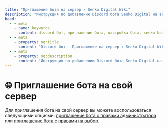 ```yaml
---
title: "Приглашение бота на сервер › Senko Digital Wiki"
description: "Инструкция по добавлению Discord бота Senko Digital на ваш сервер. Настройка прав и разрешений для бота."
head:
  - - meta
    - name: keywords
      content: discord бот, приглашение бота, настройка бота, senko bot, discord сервер
  - - meta
    - property: og:title 
      content: "Discord бот - Приглашение на сервер › Senko Digital Wiki"
  - - meta
    - property: og:description
      content: "Инструкция по добавлению Discord бота Senko Digital на ваш сервер. Настройка прав и разрешений для бота."
---
```



# 🌐 Приглашение бота на свой сервер

Для приглашения бота на свой сервер вы можете воспользоваться следующими опциями: [приглашение бота с правами администратора](https://snk.wtf/b-full) или [приглашение бота с правами на выбор](https://snk.wtf/b-limited).

